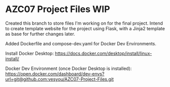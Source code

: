 # AZC07 Project Files WIP

Created this branch to store files I'm working on for the final project.
Intend to create template website for the project using Flask, with a Jinja2 template as base for further changes later.

Added Dockerfile and compose-dev.yaml for Docker Dev Environments.

Install Docker Desktop: https://docs.docker.com/desktop/install/linux-install/

Docker Dev Environment (once Docker Desktop is installed): https://open.docker.com/dashboard/dev-envs?url=git@github.com:vesyou/AZC07-Project-Files.git




